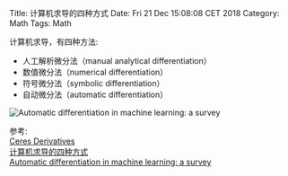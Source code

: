 Title: 计算机求导的四种方式
Date: Fri 21 Dec 15:08:08 CET 2018
Category: Math
Tags: Math

计算机求导，有四种方法:

* 人工解析微分法（manual analytical differentiation）
* 数值微分法（numerical differentiation）
* 符号微分法（symbolic differentiation）
* 自动微分法（automatic differentiation）

<img src="images/differentiation.jpeg" alt="Automatic differentiation in
machine learning: a survey" title="differentiation" style="max-width: 100%; max-height: 100%;"/>


参考:  
[Ceres Derivatives](http://ceres-solver.org/derivatives.html)  
[计算机求导的四种方式](https://toutiao.io/posts/a5qqmj/preview)  
[Automatic differentiation in machine learning: a survey](https://arxiv.org/abs/1502.05767)
